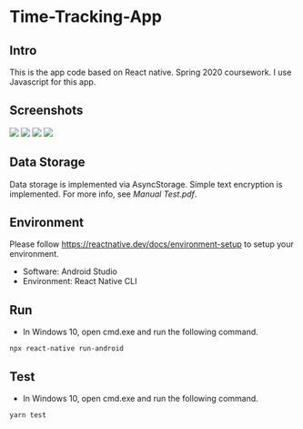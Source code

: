 # Time-Tracking-App

## Intro
This is the app code based on React native. Spring 2020 coursework.
I use Javascript for this app.

## Screenshots
![](p2.png)
![](p4.png)
![](p6.png)
![](p7.png)

## Data Storage
Data storage is implemented via AsyncStorage.
Simple text encryption is implemented.
For more info, see *Manual Test.pdf*.

## Environment
Please follow https://reactnative.dev/docs/environment-setup to setup your environment.
- Software: Android Studio
- Environment: React Native CLI

## Run
- In Windows 10, open cmd.exe and run the following command.
```
npx react-native run-android
```

## Test
- In Windows 10, open cmd.exe and run the following command.
```
yarn test
```
